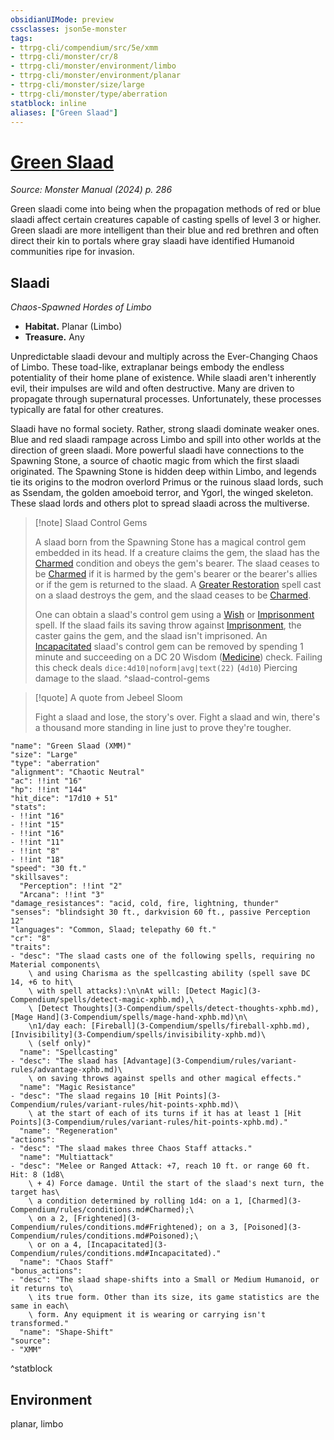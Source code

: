```yaml
---
obsidianUIMode: preview
cssclasses: json5e-monster
tags:
- ttrpg-cli/compendium/src/5e/xmm
- ttrpg-cli/monster/cr/8
- ttrpg-cli/monster/environment/limbo
- ttrpg-cli/monster/environment/planar
- ttrpg-cli/monster/size/large
- ttrpg-cli/monster/type/aberration
statblock: inline
aliases: ["Green Slaad"]
---
```

# [Green Slaad](3-Compendium\bestiary\aberration/green-slaad-xmm.md)
*Source: Monster Manual (2024) p. 286*  

Green slaadi come into being when the propagation methods of red or blue slaadi affect certain creatures capable of casting spells of level 3 or higher. Green slaadi are more intelligent than their blue and red brethren and often direct their kin to portals where gray slaadi have identified Humanoid communities ripe for invasion.

## Slaadi

*Chaos-Spawned Hordes of Limbo*

- **Habitat.** Planar (Limbo)  
- **Treasure.** Any  

Unpredictable slaadi devour and multiply across the Ever-Changing Chaos of Limbo. These toad-like, extraplanar beings embody the endless potentiality of their home plane of existence. While slaadi aren't inherently evil, their impulses are wild and often destructive. Many are driven to propagate through supernatural processes. Unfortunately, these processes typically are fatal for other creatures.

Slaadi have no formal society. Rather, strong slaadi dominate weaker ones. Blue and red slaadi rampage across Limbo and spill into other worlds at the direction of green slaadi. More powerful slaadi have connections to the Spawning Stone, a source of chaotic magic from which the first slaadi originated. The Spawning Stone is hidden deep within Limbo, and legends tie its origins to the modron overlord Primus or the ruinous slaad lords, such as Ssendam, the golden amoeboid terror, and Ygorl, the winged skeleton. These slaad lords and others plot to spread slaadi across the multiverse.

> [!note] Slaad Control Gems
> 
> A slaad born from the Spawning Stone has a magical control gem embedded in its head. If a creature claims the gem, the slaad has the [Charmed](3-Compendium/rules/conditions.md#Charmed) condition and obeys the gem's bearer. The slaad ceases to be [Charmed](3-Compendium/rules/conditions.md#Charmed) if it is harmed by the gem's bearer or the bearer's allies or if the gem is returned to the slaad. A [Greater Restoration](3-Compendium/spells/greater-restoration-xphb.md) spell cast on a slaad destroys the gem, and the slaad ceases to be [Charmed](3-Compendium/rules/conditions.md#Charmed).
> 
> One can obtain a slaad's control gem using a [Wish](3-Compendium/spells/wish-xphb.md) or [Imprisonment](3-Compendium/spells/imprisonment-xphb.md) spell. If the slaad fails its saving throw against [Imprisonment](3-Compendium/spells/imprisonment-xphb.md), the caster gains the gem, and the slaad isn't imprisoned. An [Incapacitated](3-Compendium/rules/conditions.md#Incapacitated) slaad's control gem can be removed by spending 1 minute and succeeding on a DC 20 Wisdom ([Medicine](3-Compendium/rules/skills.md#Medicine)) check. Failing this check deals `dice:4d10|noform|avg|text(22)` (`4d10`) Piercing damage to the slaad.
^slaad-control-gems

> [!quote] A quote from Jebeel Sloom  
> 
> Fight a slaad and lose, the story's over. Fight a slaad and win, there's a thousand more standing in line just to prove they're tougher.


```statblock
"name": "Green Slaad (XMM)"
"size": "Large"
"type": "aberration"
"alignment": "Chaotic Neutral"
"ac": !!int "16"
"hp": !!int "144"
"hit_dice": "17d10 + 51"
"stats":
- !!int "16"
- !!int "15"
- !!int "16"
- !!int "11"
- !!int "8"
- !!int "18"
"speed": "30 ft."
"skillsaves":
  "Perception": !!int "2"
  "Arcana": !!int "3"
"damage_resistances": "acid, cold, fire, lightning, thunder"
"senses": "blindsight 30 ft., darkvision 60 ft., passive Perception 12"
"languages": "Common, Slaad; telepathy 60 ft."
"cr": "8"
"traits":
- "desc": "The slaad casts one of the following spells, requiring no Material components\
    \ and using Charisma as the spellcasting ability (spell save DC 14, +6 to hit\
    \ with spell attacks):\n\nAt will: [Detect Magic](3-Compendium/spells/detect-magic-xphb.md),\
    \ [Detect Thoughts](3-Compendium/spells/detect-thoughts-xphb.md), [Mage Hand](3-Compendium/spells/mage-hand-xphb.md)\n\
    \n1/day each: [Fireball](3-Compendium/spells/fireball-xphb.md), [Invisibility](3-Compendium/spells/invisibility-xphb.md)\
    \ (self only)"
  "name": "Spellcasting"
- "desc": "The slaad has [Advantage](3-Compendium/rules/variant-rules/advantage-xphb.md)\
    \ on saving throws against spells and other magical effects."
  "name": "Magic Resistance"
- "desc": "The slaad regains 10 [Hit Points](3-Compendium/rules/variant-rules/hit-points-xphb.md)\
    \ at the start of each of its turns if it has at least 1 [Hit Points](3-Compendium/rules/variant-rules/hit-points-xphb.md)."
  "name": "Regeneration"
"actions":
- "desc": "The slaad makes three Chaos Staff attacks."
  "name": "Multiattack"
- "desc": "Melee or Ranged Attack: +7, reach 10 ft. or range 60 ft. Hit: 8 (1d8\
    \ + 4) Force damage. Until the start of the slaad's next turn, the target has\
    \ a condition determined by rolling 1d4: on a 1, [Charmed](3-Compendium/rules/conditions.md#Charmed);\
    \ on a 2, [Frightened](3-Compendium/rules/conditions.md#Frightened); on a 3, [Poisoned](3-Compendium/rules/conditions.md#Poisoned);\
    \ or on a 4, [Incapacitated](3-Compendium/rules/conditions.md#Incapacitated)."
  "name": "Chaos Staff"
"bonus_actions":
- "desc": "The slaad shape-shifts into a Small or Medium Humanoid, or it returns to\
    \ its true form. Other than its size, its game statistics are the same in each\
    \ form. Any equipment it is wearing or carrying isn't transformed."
  "name": "Shape-Shift"
"source":
- "XMM"
```
^statblock

## Environment

planar, limbo